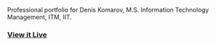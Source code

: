 Professional portfolio for Denis Komarov, M.S. Information Technology Management, ITM, IIT.

### [View it Live](https://dkomarov.github.io/)

